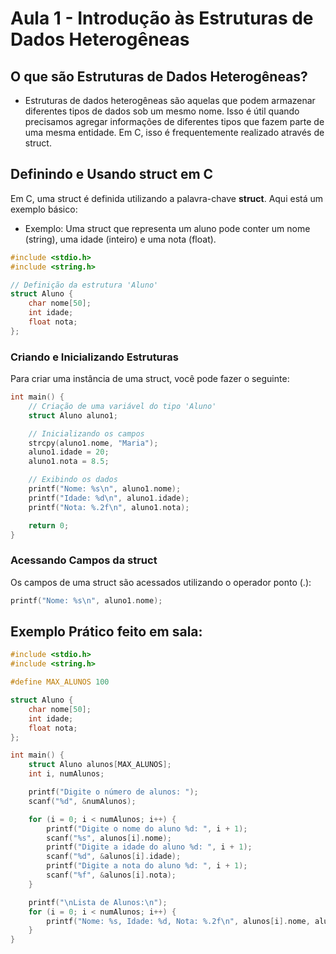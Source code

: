 # Aula 1 - Introdução às Estruturas de Dados Heterogêneas

## O que são Estruturas de Dados Heterogêneas?

- Estruturas de dados heterogêneas são aquelas que podem armazenar diferentes tipos de dados sob um mesmo nome. Isso é útil quando precisamos agregar informações de diferentes tipos que fazem parte de uma mesma entidade. Em C, isso é frequentemente realizado através de struct.

## Definindo e Usando struct em C

Em C, uma struct é definida utilizando a palavra-chave **struct**. Aqui está um exemplo básico:

- Exemplo: Uma struct que representa um aluno pode conter um nome (string), uma idade (inteiro) e uma nota (float).
```C
#include <stdio.h>
#include <string.h>

// Definição da estrutura 'Aluno'
struct Aluno {
    char nome[50];
    int idade;
    float nota;
};
```

### Criando e Inicializando Estruturas

Para criar uma instância de uma struct, você pode fazer o seguinte:
```C
int main() {
    // Criação de uma variável do tipo 'Aluno'
    struct Aluno aluno1;

    // Inicializando os campos
    strcpy(aluno1.nome, "Maria");
    aluno1.idade = 20;
    aluno1.nota = 8.5;

    // Exibindo os dados
    printf("Nome: %s\n", aluno1.nome);
    printf("Idade: %d\n", aluno1.idade);
    printf("Nota: %.2f\n", aluno1.nota);

    return 0;
}
```
### Acessando Campos da struct
Os campos de uma struct são acessados utilizando o operador ponto (.):

```C
printf("Nome: %s\n", aluno1.nome);
```

## Exemplo Prático feito em sala:

```C
#include <stdio.h>
#include <string.h>

#define MAX_ALUNOS 100

struct Aluno {
    char nome[50];
    int idade;
    float nota;
};

int main() {
    struct Aluno alunos[MAX_ALUNOS];
    int i, numAlunos;

    printf("Digite o número de alunos: ");
    scanf("%d", &numAlunos);

    for (i = 0; i < numAlunos; i++) {
        printf("Digite o nome do aluno %d: ", i + 1);
        scanf("%s", alunos[i].nome);
        printf("Digite a idade do aluno %d: ", i + 1);
        scanf("%d", &alunos[i].idade);
        printf("Digite a nota do aluno %d: ", i + 1);
        scanf("%f", &alunos[i].nota);
    }

    printf("\nLista de Alunos:\n");
    for (i = 0; i < numAlunos; i++) {
        printf("Nome: %s, Idade: %d, Nota: %.2f\n", alunos[i].nome, alunos[i].idade, alunos[i].nota);
    }
}
```
